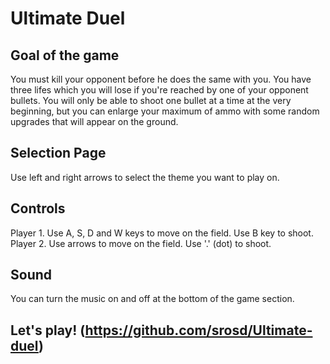 # Ultimate Duel

## Goal of the game
You must kill your opponent before he does the same with you. You have three lifes which you will lose if you're reached by one of your opponent bullets.
You will only be able to shoot one bullet at a time at the very beginning, but you can enlarge your maximum of ammo with some random upgrades that will appear on the ground.

## Selection Page
Use left and right arrows to select the theme you want to play on.

## Controls

Player 1. Use A, S, D and W keys to move on the field. Use B key to shoot. 
</br>
Player 2. Use arrows to move on the field. Use '.' (dot) to shoot.


## Sound
You can turn the music on and off at the bottom of the game section.

## Let's play! (https://github.com/srosd/Ultimate-duel)
